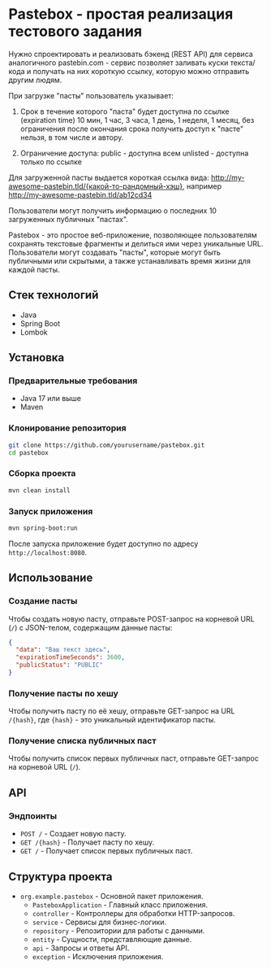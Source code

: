
# Pastebox - простая реализация тестового задания

Нужно спроектировать и реализовать бэкенд (REST API) для сервиса аналогичного pastebin.com - сервис позволяет заливать куски текста/кода и получать на них короткую ссылку, которую можно отправить другим людям.

При загрузке "пасты" пользователь указывает:
1. Срок в течение которого "паста" будет доступна по ссылке (expiration time) 10 мин, 1 час, 3 часа, 1 день, 1 неделя, 1 месяц, без ограничения после окончания срока получить доступ к "пасте" нельзя, в том числе и автору.

2. Ограничение доступа:
   public - доступна всем
   unlisted - доступна только по ссылке

Для загруженной пасты выдается короткая ссылка вида:
 http://my-awesome-pastebin.tld/{какой-то-рандомный-хэш}, например   
 http://my-awesome-pastebin.tld/ab12cd34

Пользователи могут получить информацию о последних 10 загруженных публичных "пастах". 

Pastebox - это простое веб-приложение, позволяющее пользователям сохранять текстовые фрагменты и делиться ими через уникальные URL. Пользователи могут создавать "пасты", которые могут быть публичными или скрытыми, а также устанавливать время жизни для каждой пасты.

## Стек технологий

- Java
- Spring Boot
- Lombok

## Установка

### Предварительные требования

- Java 17 или выше
- Maven

### Клонирование репозитория

```bash
git clone https://github.com/yourusername/pastebox.git
cd pastebox
```

### Сборка проекта

```bash
mvn clean install
```

### Запуск приложения

```bash
mvn spring-boot:run
```

После запуска приложение будет доступно по адресу `http://localhost:8080`.

## Использование

### Создание пасты

Чтобы создать новую пасту, отправьте POST-запрос на корневой URL (`/`) с JSON-телом, содержащим данные пасты:

```json
{
  "data": "Ваш текст здесь",
  "expirationTimeSeconds": 3600,
  "publicStatus": "PUBLIC"
}
```

### Получение пасты по хешу

Чтобы получить пасту по её хешу, отправьте GET-запрос на URL `/{hash}`, где `{hash}` - это уникальный идентификатор пасты.

### Получение списка публичных паст

Чтобы получить список первых публичных паст, отправьте GET-запрос на корневой URL (`/`).

## API

### Эндпоинты

- `POST /` - Создает новую пасту.
- `GET /{hash}` - Получает пасту по хешу.
- `GET /` - Получает список первых публичных паст.

## Структура проекта

- `org.example.pastebox` - Основной пакет приложения.
  - `PasteboxApplication` - Главный класс приложения.
  - `controller` - Контроллеры для обработки HTTP-запросов.
  - `service` - Сервисы для бизнес-логики.
  - `repository` - Репозитории для работы с данными.
  - `entity` - Сущности, представляющие данные.
  - `api` - Запросы и ответы API.
  - `exception` - Исключения приложения.



